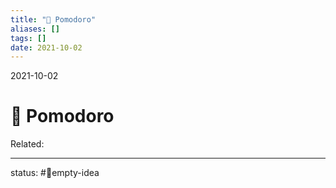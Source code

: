 ```yaml
---
title: "🍅 Pomodoro"
aliases: []
tags: []
date: 2021-10-02
---
```

2021-10-02
# 🍅 Pomodoro
Related:
___
status: #💭empty-idea